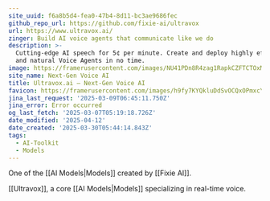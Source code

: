 ```yaml
---
site_uuid: f6a8b5d4-fea0-47b4-8d11-bc3ae9686fec
github_repo_url: https://github.com/fixie-ai/ultravox
url: https://www.ultravox.ai/
zinger: Build AI voice agents that communicate like we do
description: >-
  Cutting-edge AI speech for 5¢ per minute. Create and deploy highly effective
  and natural Voice Agents in no time.
image: https://framerusercontent.com/images/NU41PDn8R4zag1RapkCZFTCTOxM.jpg
site_name: Next-Gen Voice AI
title: Ultravox.ai — Next-Gen Voice AI
favicon: https://framerusercontent.com/images/h9fy7KYQkluDdSvOCQxOPmxcY.svg
jina_last_request: '2025-03-09T06:45:11.750Z'
jina_error: Error occurred
og_last_fetch: '2025-03-07T05:19:18.726Z'
date_modified: '2025-04-12'
date_created: '2025-03-30T05:44:14.843Z'
tags:
  - AI-Toolkit
  - Models
---
```






















One of the [[AI Models|Models]] created by [[Fixie AI]].

 [[Ultravox]], a core [[AI Models|Models]] specializing in real-time voice.
